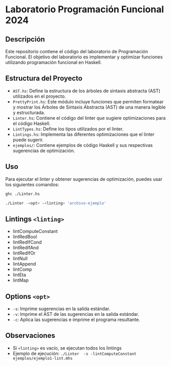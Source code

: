 # Laboratorio Programación Funcional 2024

## Descripción

Este repositorio contiene el código del laboratorio de Programación Funcional. El objetivo del laboratorio es implementar y optimizar funciones utilizando programación funcional en Haskell.

## Estructura del Proyecto

- `AST.hs`: Define la estructura de los árboles de sintaxis abstracta (AST) utilizados en el proyecto.
- `PrettyPrint.hs`: Este módulo incluye funciones que permiten formatear y mostrar los Árboles de Sintaxis Abstracta (AST) de una manera legible y estructurada.
- `Linter.hs`: Contiene el código del linter que sugiere optimizaciones para el código Haskell.
- `LintTypes.hs`: Define los tipos utilizados por el linter.
- `Lintings.hs`: Implementa las diferentes optimizaciones que el linter puede sugerir.
- `ejemplos/`: Contiene ejemplos de código Haskell y sus respectivas sugerencias de optimización.

## Uso

Para ejecutar el linter y obtener sugerencias de optimización, puedes usar los siguientes comandos:

```sh
ghc ./Linter.hs
```

```sh
./Linter -<opt> -<linting> 'archivo-ejemplo'
```

## Lintings `<linting>`

- lintComputeConstant
- lintRedBool
- lintRedIfCond
- lintRedIfAnd
- lintRedIfOr
- lintNull
- lintAppend
- lintComp
- lintEta
- lintMap

## Options `<opt>`

- `-s`: Imprime sugerencias en la salida estándar.
- `-v`: Imprime el AST de las sugerencias en la salida estándar.
- `-c`: Aplica las sugerencias e imprime el programa resultante.

## Observaciones

- Si `<linting>` es vacío, se ejecutan todos los lintings
- Ejemplo de ejecución: ```./Linter  -s -lintComputeConstant  ejemplos/ejemplo1-lint.mhs```
